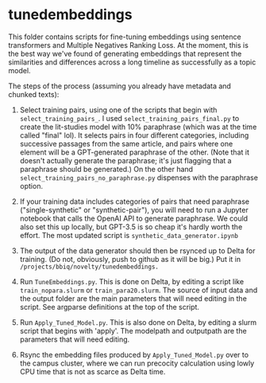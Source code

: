 tunedembeddings
===============

This folder contains scripts for fine-tuning embeddings using sentence transformers and Multiple Negatives Ranking Loss. At the moment, this is the best way we've found of generating embeddings that represent the similarities and differences across a long timeline as successfully as a topic model.

The steps of the process (assuming you already have metadata and chunked texts):

1. Select training pairs, using one of the scripts that begin with `select_training_pairs_`. I used `select_training_pairs_final.py` to create the lit-studies model with 10% paraphrase (which was at the time called "final" lol). It selects pairs in four different categories, including successive passages from the same article, and pairs where one element will be a GPT-generated paraphrase of the other. (Note that it doesn't actually generate the paraphrase; it's just flagging that a paraphrase should be generated.) On the other hand `select_training_pairs_no_paraphrase.py` dispenses with the paraphrase option.

2. If your training data includes categories of pairs that need paraphrase ("single-synthetic" or "synthetic-pair"), you will need to run a Jupyter notebook that calls the OpenAI API to generate paraphrase. We could also set this up locally, but GPT-3.5 is so cheap it's hardly worth the effort. The most updated script is `synthetic_data_generator.ipynb`

3. The output of the data generator should then be rsynced up to Delta for training. (Do not, obviously, push to github as it will be big.) Put it in `/projects/bbiq/novelty/tunedembeddings.`

4. Run `TuneEmbeddings.py`. This is done on Delta, by editing a script like `train_nopara.slurm` or `train_para20.slurm`. The source of input data and the output folder are the main parameters that will need editing in the script. See argparse definitions at the top of the script.

5. Run `Apply_Tuned_Model.py`. This is also done on Delta, by editing a slurm script that begins with 'apply'. The modelpath and outputpath are the parameters that will need editing.

6. Rsync the embedding files produced by `Apply_Tuned_Model.py` over to the campus cluster, where we can run precocity calculation using lowly CPU time that is not as scarce as Delta time.